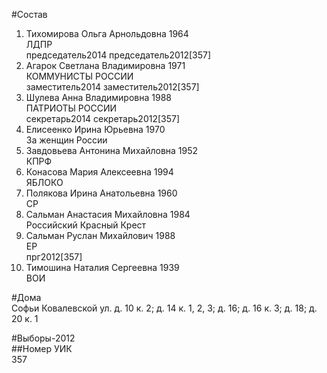 #Состав  
1. Тихомирова Ольга Арнольдовна 1964  
    ЛДПР  
    председатель2014 председатель2012[357]     
2. Агарок Светлана Владимировна 1971  
    КОММУНИСТЫ РОССИИ  
    заместитель2014 заместитель2012[357]    
3. Шулева Анна Владимировна 1988  
    ПАТРИОТЫ РОССИИ  
    секретарь2014 секретарь2012[357]    
4. Елисеенко Ирина Юрьевна 1970  
    За женщин России  
5. Завдовьева Антонина Михайловна 1952  
    КПРФ  
6. Конасова Мария Алексеевна 1994  
    ЯБЛОКО  
7. Полякова Ирина Анатольевна 1960  
    СР  
8. Сальман Анастасия Михайловна 1984  
    Российский Красный Крест  
9. Сальман Руслан Михайлович 1988  
    ЕР  
    прг2012[357]  
10. Тимошина Наталия Сергеевна 1939  
    ВОИ  
  
#Дома  
Софьи Ковалевской ул. д. 10 к. 2; д. 14 к. 1, 2, 3; д. 16; д. 16 к. 3; д. 18; д. 20 к. 1  
  
#Выборы-2012  
##Номер УИК  
357  
